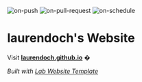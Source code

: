 
  ![on-push](../../actions/workflows/on-push.yaml/badge.svg)
  ![on-pull-request](../../actions/workflows/on-pull-request.yaml/badge.svg)
  ![on-schedule](../../actions/workflows/on-schedule.yaml/badge.svg)

  # laurendoch's Website

  Visit **[laurendoch.github.io](https://laurendoch.github.io)** �

  _Built with [Lab Website Template](https://greene-lab.gitbook.io/lab-website-template-docs)_
